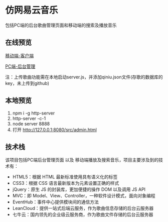 # 仿网易云音乐
包括PC端的后台歌曲管理页面和移动端的搜索及播放音乐

## 在线预览
[移动端-客户端](https://yuyuye958.github.io/NeteaseMusic-Demo/src/index.html)

[PC端-后台管理](https://yuyuye958.github.io/NeteaseMusic-Demo/src/admin.html)

注：上传歌曲功能需在本地启动server.js，并添加qiniu.json文件(存歌的数据库的key，未上传到github)

## 本地预览
1. npm i -g http-server
2. http-server -c-1
3. node server 8888
4. 打开 http://127.0.0.1:8080/src/admin.html

## 技术栈
该项目包括PC端后台管理页面 以及 移动端播放及搜索音乐，项目主要涉及到的技术有：

- HTML5：根据 HTML 最新标准使用具有语义化的标签
- CSS3：根据 CSS 语言最新版本为元素设置正确的样式
- jQuery：原生 JS 的封装库，更加便捷的操作 DOM 以及调用 JS API
- MVC：即 Model、View、Controller，一种软件设计模式，面向对象编程
- EventHub：事件中心提供模块间的通信方法
- LeanCloud：提供一站式后端云服务，作为歌曲信息存储的后台云服务器
- 七牛云：国内领先的企业级云服务商，作为歌曲文件存储的后台云服务器
